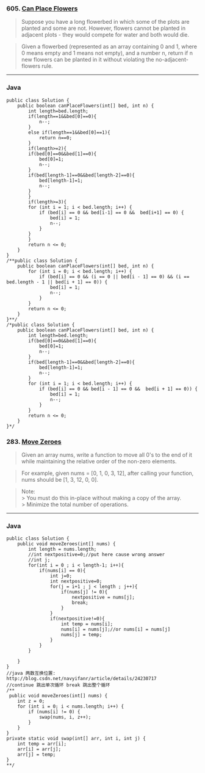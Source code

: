 ### 605. [Can Place Flowers](https://leetcode.com/problems/can-place-flowers/#/description)
>Suppose you have a long flowerbed in which some of the plots are planted and some are not. However, flowers cannot be planted in adjacent plots - they would compete for water and both would die.  

>Given a flowerbed (represented as an array containing 0 and 1, where 0 means empty and 1 means not empty), and a number n, return if n new flowers can be planted in it without violating the no-adjacent-flowers rule.  
----
### Java
```
public class Solution {
    public boolean canPlaceFlowers(int[] bed, int n) {
        int length=bed.length;
        if(length==1&&bed[0]==0){
            n--;
        }
        else if(length==1&&bed[0]==1){
            return n==0;
        }
        if(length>=2){
        if(bed[0]==0&&bed[1]==0){
            bed[0]=1;
            n--;
        }
        if(bed[length-1]==0&&bed[length-2]==0){
            bed[length-1]=1;
            n--;
        }
        }
        if(length>=3){
        for (int i = 1; i < bed.length; i++) {
            if (bed[i] == 0 && bed[i-1] == 0 &&  bed[i+1] == 0) {
                bed[i] = 1;
                n--;
            }
        }
        }
        return n <= 0;        
    }
}
/**public class Solution {
    public boolean canPlaceFlowers(int[] bed, int n) {
        for (int i = 0; i < bed.length; i++) {
            if (bed[i] == 0 && (i == 0 || bed[i - 1] == 0) && (i == bed.length - 1 || bed[i + 1] == 0)) {
                bed[i] = 1;
                n--;
            }
        }
        return n <= 0;        
    }
}**/ 
/*public class Solution {
    public boolean canPlaceFlowers(int[] bed, int n) {
        int length=bed.length;
        if(bed[0]==0&&bed[1]==0){
            bed[0]=1;
            n--;
        }
        if(bed[length-1]==0&&bed[length-2]==0){
            bed[length-1]=1;
            n--;
        }
        for (int i = 1; i < bed.length; i++) {
            if (bed[i] == 0 && bed[i - 1] == 0 &&  bed[i + 1] == 0)) {
                bed[i] = 1;
                n--;
            }
        }
        return n <= 0;        
    }
}*/
```
### 283. [Move Zeroes](https://leetcode.com/problems/move-zeroes/#/description)
> Given an array nums, write a function to move all 0's to the end of it while maintaining the relative order of the non-zero elements.  

>For example, given nums = [0, 1, 0, 3, 12], after calling your function, nums should be [1, 3, 12, 0, 0].  

>Note:  
    >  You must do this in-place without making a copy of the array.  
    >  Minimize the total number of operations.  
 ----

### Java
```
public class Solution {
    public void moveZeroes(int[] nums) {
        int length = nums.length;
        //int nextpositive=0;//put here cause wrong answer
        //int j;
        for(int i = 0 ; i < length-1; i++){
            if(nums[i] == 0){
                int j=0;
                int nextpositive=0;
                for(j = i+1 ; j < length ; j++){
                    if(nums[j] != 0){
                        nextpositive = nums[j];
                        break;
                    }
                }
                if(nextpositive!=0){
                    int temp = nums[i];
                    nums[i] = nums[j];//or nums[i] = nums[j]
                    nums[j] = temp;
                }
            }
        }
        
    }
}
//java 两数互换位置: http://blog.csdn.net/navyifanr/article/details/24230717
//continue 跳出单次循环 break 跳出整个循环
/**
 public void moveZeroes(int[] nums) {
    int z = 0;
    for (int i = 0; i < nums.length; i++) {
        if (nums[i] != 0) {
            swap(nums, i, z++);
        }
    }
}
private static void swap(int[] arr, int i, int j) {
    int temp = arr[i];
    arr[i] = arr[j];
    arr[j] = temp;
}
**/
```
